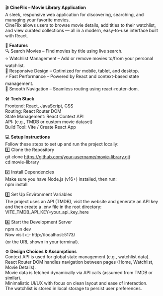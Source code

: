 🎬 **CineFlix – Movie Library Application**  <br>
A sleek, responsive web application for discovering, searching, and managing your favorite movies. <br>
CineFlix allows users to browse movie details, add titles to their watchlist, and view curated collections — all in a modern, easy-to-use interface built with React.

🚀 **Features** <br>
🔍 Search Movies – Find movies by title using live search. <br>
⭐ Watchlist Management – Add or remove movies to/from your personal watchlist. <br>
🎨 Responsive Design – Optimized for mobile, tablet, and desktop. <br>
⚡ Fast Performance – Powered by React and context-based state management. <br>
🧭 Smooth Navigation – Seamless routing using react-router-dom. <br>

🛠️ **Tech Stack** <br>
Frontend: React, JavaScript, CSS <br>
Routing: React Router DOM <br>
State Management: React Context API <br>
API: (e.g., TMDB or custom movie dataset) <br>
Build Tool: Vite / Create React App <br>

💻 **Setup Instructions** <br>
Follow these steps to set up and run the project locally: <br>
1️⃣ Clone the Repository <br>
git clone https://github.com/your-username/movie-library.git <br>
cd movie-library <br>

2️⃣ Install Dependencies <br>
Make sure you have Node.js (v16+) installed, then run: <br>
npm install <br>

3️⃣ Set Up Environment Variables <br>
The project uses an API (TMDB), visit the website and generate an API key and then create a .env file in the root directory: <br>
VITE_TMDB_API_KEY=your_api_key_here <br>

4️⃣ Start the Development Server <br>
npm run dev <br>
Now visit 👉 http://localhost:5173/ <br>
(or the URL shown in your terminal). <br>

⚙️ **Design Choices & Assumptions** <br>
Context API is used for global state management (e.g., watchlist data). <br>
React Router DOM handles navigation between pages (Home, Watchlist, Movie Details).<br>
Movie data is fetched dynamically via API calls (assumed from TMDB or similar). <br>
Minimalistic UI/UX with focus on clean layout and ease of interaction. <br>
The watchlist is stored in local storage to persist user preferences. <br>
